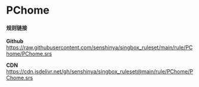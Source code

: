 # PChome

#### 规则链接

**Github**
https://raw.githubusercontent.com/senshinya/singbox_ruleset/main/rule/PChome/PChome.srs

**CDN**
https://cdn.jsdelivr.net/gh/senshinya/singbox_ruleset@main/rule/PChome/PChome.srs
